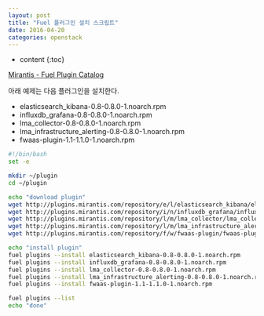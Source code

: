 ```yaml
---
layout: post
title: "Fuel 플러그인 설치 스크립트"
date: 2016-04-20
categories: openstack
---
```


* content
{:toc}

[Mirantis - Fuel Plugin Catalog](https://www.mirantis.com/products/openstack-drivers-and-plugins/fuel-plugins/)

아래 예제는 다음 플러그인을 설치한다.
- elasticsearch_kibana-0.8-0.8.0-1.noarch.rpm
- influxdb_grafana-0.8-0.8.0-1.noarch.rpm
- lma_collector-0.8-0.8.0-1.noarch.rpm
- lma_infrastructure_alerting-0.8-0.8.0-1.noarch.rpm
- fwaas-plugin-1.1-1.1.0-1.noarch.rpm

```bash
#!/bin/bash
set -e

mkdir ~/plugin
cd ~/plugin

echo "download plugin"
wget http://plugins.mirantis.com/repository/e/l/elasticsearch_kibana/elasticsearch_kibana-0.8-0.8.0-1.noarch.rpm
wget http://plugins.mirantis.com/repository/i/n/influxdb_grafana/influxdb_grafana-0.8-0.8.0-1.noarch.rpm
wget http://plugins.mirantis.com/repository/l/m/lma_collector/lma_collector-0.8-0.8.0-1.noarch.rpm
wget http://plugins.mirantis.com/repository/l/m/lma_infrastructure_alerting/lma_infrastructure_alerting-0.8-0.8.0-1.noarch.rpm
wget http://plugins.mirantis.com/repository/f/w/fwaas-plugin/fwaas-plugin-1.1-1.1.0-1.noarch.rpm

echo "install plugin"
fuel plugins --install elasticsearch_kibana-0.8-0.8.0-1.noarch.rpm
fuel plugins --install influxdb_grafana-0.8-0.8.0-1.noarch.rpm
fuel plugins --install lma_collector-0.8-0.8.0-1.noarch.rpm
fuel plugins --install lma_infrastructure_alerting-0.8-0.8.0-1.noarch.rpm
fuel plugins --install fwaas-plugin-1.1-1.1.0-1.noarch.rpm

fuel plugins --list
echo "done"
```